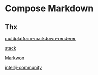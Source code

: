 # Compose Markdown

## Thx

[multiplatform-markdown-renderer](https://github.com/mikepenz/multiplatform-markdown-renderer)

[stack](https://github.com/tylerbwong/stack)

[Markwon](https://github.com/noties/Markwon)

[intellij-community](https://github.com/JetBrains/intellij-community)

